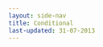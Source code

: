 ```yaml
---
layout: side-nav
title: Conditional
last-updated: 31-07-2013
---
```



<!-- This Page exists for the creation of the sub-menu only and is not displayed on the site -->
